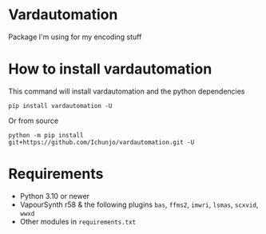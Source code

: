# Vardautomation
Package I'm using for my encoding stuff

# How to install vardautomation
This command will install vardautomation and the python dependencies

```
pip install vardautomation -U
```

Or from source
```
python -m pip install git+https://github.com/Ichunjo/vardautomation.git -U
```

# Requirements
* Python 3.10 or newer
* VapourSynth r58 & the following plugins `bas`, `ffms2`, `imwri`, `lsmas`, `scxvid`, `wwxd`
* Other modules in `requirements.txt`
